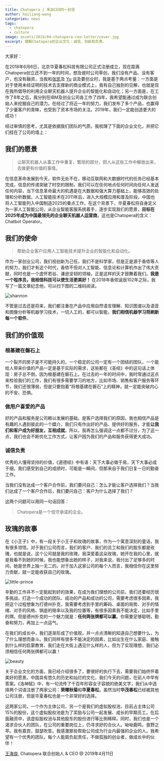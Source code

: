 ```yaml
---
title: Chatopera | 来自CEO的一封信
author: hailiang-wang
categories: news
tags:
  - chatopera
  - culture
image: assets/2019/04-chatopera-ceo-letter/cover.jpg
excerpt: 理解Chatopera的企业文化：诚信、创新和负责。
---
```


大家好：

在2018年6月6日，北京华夏春松科技有限公司正式注册成立，现在距离Chatopera创立还不到一年的时间，想及彼时公司草创，我们没有产品、没有客户，也没有融资，当我和[张凯](https://pre-angel.com/peoples/kai-zhang/)及 [Yu](https://pre-angel.com/peoples/yu-xiang/) 谈及要创业时，我是基于两点考量：一方面是对于使用未经证明的技术去支撑新的商业模式上，我有自己独到的见解，也就是现在我所倡导的利用企业聊天机器人提升企业的智能化和自动化；另一方面是，在工作了8年之后，我分别在IBM及创业公司各工作了四年，我希望能通过成为联合创始人来挖掘自己的潜力。在经过了将近一年的努力，我们发布了多个产品，也赢得了少量客户的青睐，也受到了资本市场的关注。2019年，我们一定能创造更大的成功！

经过审慎的思考，尤其是依据我们团队的气质，我梳理了下面的企业文化，并把它们挂在了公司的墙上：

## 我们的愿景

> 让聊天机器人从事工作中重复、繁琐的部分，把人从这些工作中解放出来，去做更有价值的事情。

在信息革命发展到今天，软件无处不在，移动互联网和大数据时代的任务已经基本完成，信息的传递突破了时空的限制，我们可以在任何地点任何时间向任何人发送任何内容，当下信息革命最大的机遇是在大数据和强大算力基础上，能够高效的处理和分析数据，人工智能技术在2011年后，进入大规模应用和普及阶段，中国也将人工智能列入中国制造2025的重点工作，在这个背景下，华夏春松将自身定义为一家人工智能公司，从企业智能客服系统着手，逐步实现我们的愿景，**目标在2025年成为中国最领先的企业聊天机器人运营商**，这也是Chatopera的含义：Chatbot Operator。

## 我们的使命

> 帮助企业客户应用人工智能技术提升企业的智能化和自动化。

作为一家创业公司，我们视创新为己任，我们不是科学家，但是正是源于香侬等人的努力，我们才有这个时代，香侬不但对人工智能、信息论和计算机作出了伟大贡献，同时也是一个虚怀若谷、谦逊坚韧的领袖，正是这样的天才鼓舞着我们。**我是一个程序员，我相信科技可以使生活更美好！** 在2018年香侬诞辰102年之际，我写了一篇文章纪念他，可以扫下图的二维码阅读。

![shannon](/assets/2019/04-chatopera-ceo-letter/shannon.jpg)

不管是过去还是将来，我们都注重在产品中应用自然语言理解、知识图谱以及语音和图像分析等机器学习技术，一切人工的，都可以智能，**我们相信机器学习将刷新每一个软件**。

## 我们的价值观

### 根基建在磐石上

一个裂开的房子是不可能持久的，一个稳定的公司一定有一个团结的团队，一个能给人带来价值的产品一定是基于实际的需求，这些都在《圣经》中的这句话上体现：房子总不倒，因为根基建在磐石上。在过去的一年的时间中，我时常通过这点来检验我们的工作，我们有很多需要学习的地方，比如市场、销售和客户服务等环节，我们还很薄弱，但是只要抱着“将根基建在磐石”上的精神，就一定能突破内心的不安、恐惧。

### 做用户喜爱的产品

好的产品和服务是公司赖以发展的基础，是客户选择我们的原因，我也相信产品是有趣的人遇到彼此的一个媒介，我们只有作出好的产品、提供好的服务，才能**让我们和客户成为好朋友，互相成就**。所以，我再怎么强调这一点都不过分，为了这一点，我们也会不断优化工作方式，让客户因为我们的产品和服务获得更大成功。

### 诚信负责

优秀的人懂得坚持的价值，《道德经》中有语：天下大事必做于易，天下大事必成于细。我们感受到自己的成绩时，可能是一瞬间，但那来自于我们日复一日的勤奋工作。

当我们没有达成一个客户合作前，我们要问自己：怎么才能让客户选择我们？当我们达成了一个客户合作后，我们要问自己：客户为什么选择了我们？

这两个问题可以用同一句话回答：

> Chatopera是一个信守承诺的企业。

## 玫瑰的故事

在《小王子》中，有一段关于小王子和玫瑰的故事，作为一个寓意深刻的童话，我有很多领悟。对于我们公司而言，我们的客户、我们的员工和我们的股东都是玫瑰，也就是说，这个公司就是我的玫瑰，我深爱着这朵玫瑰，她开在我的心里，就是我看不到她的时候，我也能想象出她的样子，对我来说，我付出了足够多的时间，她是世界上独一无二的。对于加入这家公司的每个人而言，我相信你在这里努力贡献，就一定能收获自己的玫瑰。

![little-prince](/assets/2019/04-chatopera-ceo-letter/rose.jpg)

辛勤的工作并不一定能起到好的效果，在成为我们理想的公司前，我们还要经历很多挑战，打造一个成功的团队、成功的产品和成功的公司，需要考虑很多因素，我把这个过程想象为打德州扑克，我需要考虑到手里的筹码、桌面的局势、对手的情绪、对手的风格、锅底的赔率以及我的位置等，有很多因素我不能决定，比如手里的牌。但是德州扑克的一个魅力就是：**任何两张牌都可以赢**。你需要足够聪明，勤奋和努力，再加上一点运气。

在我们的成长中，我们逐渐形成了价值观，并一点点清晰的知道自己想要什么，为了什么理想而奋斗。我们同样有很多不能决定的因素，比如出生在什么家庭、接触到什么样的启蒙教育、我们走在大街上遇见什么样的人，但为了实现理想，我们必须相信任何两张牌都可以赢！

![beauty](/assets/2019/04-chatopera-ceo-letter/beauty.jpg)

关于企业文化的方面，我已经介绍很多了，要很好的执行下去，需要我们始终怀着美好的愿景。中国具有悠久的历史和灿烂的文化，我们今天的问题，在前人中早有答案。《洛神赋》中，有一句流传了千百年形容女子容貌的绝美文字，我们从中选择两个词语注册了两家公司：**荣曜秋菊**和**华夏春松**。虽然当时**华茂春松**已经被其他公司注册，但是华夏春松也是一个非常好的选择。

这两家公司，一个作为主体公司，另一个是我们的虚拟股权池，目前占主体公司15%的股份，这个虚拟股权池是为了奖励与公司一起发展、成长的早期员工。在后面融资中，该虚拟股权池与其他股东的股份进行等比例稀释。同时，我们也是一个渴求合伙人的团队，在公司的重要岗位上，仍寻求好的合伙人。呦呦鹿鸣，食野之苹。我有嘉宾，鼓瑟吹笙。我感激那些帮助公司成为行业内最强的企业的人。我希望有一个优秀的团队，每个人能肩负起责任，不做孤独的创业者，做成长中的伙伴！

[王海良](https://pre-angel.com/peoples/hailiang-wang/), Chatopera 联合创始人 & CEO  @ 2019年4月11日

